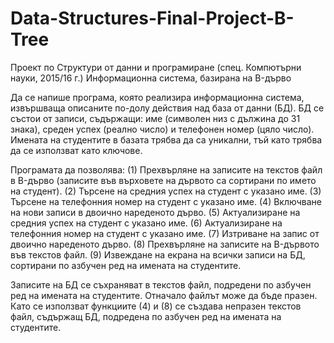 # Data-Structures-Final-Project-B-Tree

Проект по Структури от данни и програмиране
(спец. Компютърни науки, 2015/16 г.)
Информационна система, базирана на B-дърво

Да се напише програма, която реализира информационна система, извършваща
описаните по-долу действия над база от данни (БД). БД се състои от записи,
съдържащи: име (символен низ с дължина до 31 знака), среден успех (реално число) и
телефонен номер (цяло число). Имената на студентите в базата трябва да са уникални,
тъй като трябва да се използват като ключове.

Програмата да позволява:
(1) Прехвърляне на записите на текстов файл в B-дърво (записите във върховете
на дървото са сортирани по името на студент).
(2) Търсене на средния успех на студент с указано име.
(3) Търсене на телефонния номер на студент с указано име.
(4) Включване на нови записи в двоично нареденото дърво.
(5) Актуализиране на средния успех на студент с указано име.
(6) Актуализиране на телефонния номер на студент с указано име.
(7) Изтриване на запис от двоично нареденото дърво.
(8) Прехвърляне на записите на B-дървото във текстов файл.
(9) Извеждане на екрана на всички записи на БД, сортирани по азбучен ред на
имената на студентите.

Записите на БД се съхраняват в текстов файл, подредени по азбучен ред на имената
на студентите. Отначало файлът може да бъде празен. Като се използват функциите (4)
и (8) се създава непразен текстов файл, съдържащ БД, подредена по азбучен ред на
имената на студентите.
